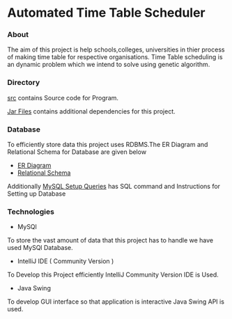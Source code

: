 # Automated Time Table Scheduler

### About

The aim of this project is help schools,colleges, universities in thier process of making time table for respective organisations. Time Table scheduling is an dynamic problem which we intend to solve using genetic algorithm.

### Directory

[src](./src/) contains Source code for Program.

[Jar Files](./Jar%20Files/) contains additional dependencies for this project.

### Database

To efficiently store data this project uses RDBMS.The ER Diagram and Relational Schema for Database are given below
* [ER Diagram](./Database/ER%20Diagram.drawio.pdff)
* [Relational Schema](./Database/Relational%20Model.drawio.pdf) 

Additionally [MySQL Setup Queries](./Database/MySQl%20Setup%20Queries.md) has SQL command and Instructions for Setting up Database

### Technologies

* MySQl

To store the vast amount of data that this project has to handle we have used MySQl Database. 

* IntelliJ IDE ( Community Version )

To Develop this Project efficiently IntelliJ Community Version IDE is Used.

* Java Swing

To develop GUI interface so that application is interactive Java Swing API is used.